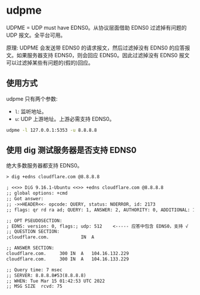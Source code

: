 # udpme

UDPME = UDP must have EDNS0。从协议层面借助 EDNS0 过滤掉有问题的 UDP 报文。全平台可用。

原理: UDPME 会发送带 EDNS0 的请求报文，然后过滤掉没有 EDNS0 的应答报文。如果服务器支持 EDNS0，则会回应 EDNS0。因此过滤掉没有 EDNS0 报文可以过滤掉某些有问题的(假的)回应。

## 使用方式

udpme 只有两个参数:

- `l`: 监听地址。
- `u`: UDP 上游地址。上游必需支持 EDNS0。

```bash
udpme -l 127.0.0.1:5353 -u 8.8.8.8
```

## 使用 dig 测试服务器是否支持 EDNS0

绝大多数服务器都支持 EDNS0。

```txt
> dig +edns cloudflare.com @8.8.8.8

; <<>> DiG 9.16.1-Ubuntu <<>> +edns cloudflare.com @8.8.8.8
;; global options: +cmd
;; Got answer:
;; ->>HEADER<<- opcode: QUERY, status: NOERROR, id: 2173
;; flags: qr rd ra ad; QUERY: 1, ANSWER: 2, AUTHORITY: 0, ADDITIONAL: 1

;; OPT PSEUDOSECTION:
; EDNS: version: 0, flags:; udp: 512    <----- 应答中包含 EDNS0，支持 √
;; QUESTION SECTION:
;cloudflare.com.			IN	A

;; ANSWER SECTION:
cloudflare.com.		300	IN	A	104.16.132.229
cloudflare.com.		300	IN	A	104.16.133.229

;; Query time: 7 msec
;; SERVER: 8.8.8.8#53(8.8.8.8)
;; WHEN: Tue Mar 15 01:42:53 UTC 2022
;; MSG SIZE  rcvd: 75
```
